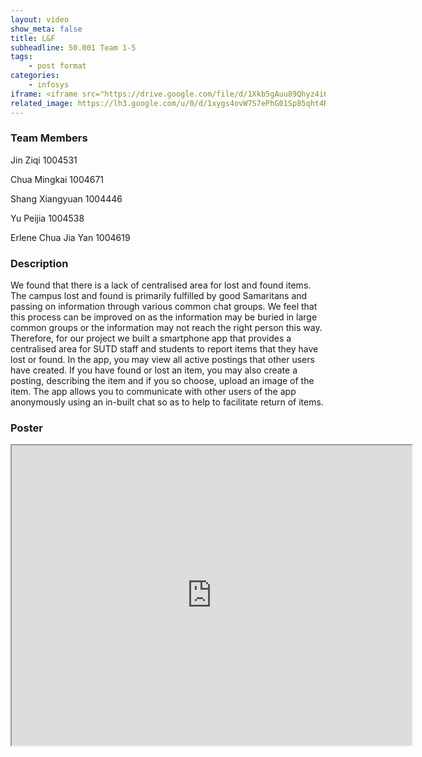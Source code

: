 ```yaml
---
layout: video
show_meta: false
title: L&F
subheadline: 50.001 Team 1-5
tags:
    - post format
categories:
    - infosys
iframe: <iframe src="https://drive.google.com/file/d/1Xkb5gAuu89Qhyz4i6Nlpo9POqLbai7wa/preview" width="320" height="240"></iframe>
related_image: https://lh3.google.com/u/0/d/1xygs4ovW7S7ePhG01Sp85qht4RnVN6Jt=w300-h300-p-k-nu-iv1
---
```


### Team Members

Jin Ziqi 1004531

Chua Mingkai 1004671

Shang Xiangyuan 1004446

Yu Peijia 1004538

Erlene Chua Jia Yan 1004619  

### Description

We found that there is a lack of centralised area for lost and found items. The campus lost and found is primarily fulfilled by good Samaritans and passing on information through various common chat groups. We feel that this process can be improved on as the information may be buried in large common groups or the information may not reach the right person this way. Therefore, for our project we built a smartphone app that provides a centralised area for SUTD staff and students to report items that they have lost or found. In the app, you may view all active postings that other users have created. If you have found or lost an item, you may also create a posting, describing the item and if you so choose, upload an image of the item. The app allows you to communicate with other users of the app anonymously using an in-built chat so as to help to facilitate return of items.

### Poster

<iframe src="https://drive.google.com/file/d/1xygs4ovW7S7ePhG01Sp85qht4RnVN6Jt/preview" width="640" height="480"></iframe>
